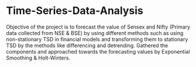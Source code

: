 # Time-Series-Data-Analysis
Objective of the project is to forecast the value of Sensex and Nifty (Primary data collected from NSE & BSE) by using different methods such as using non-stationary TSD in financial models and transforming them to stationary TSD by the methods like differencing and detrending. 
Gathered the components and approached towards the forecasting values by Exponential Smoothing & Holt-Winters. 

